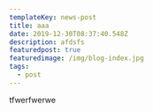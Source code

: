 ```yaml
---
templateKey: news-post
title: aaa
date: 2019-12-30T08:37:40.548Z
description: afdsfs
featuredpost: true
featuredimage: /img/blog-index.jpg
tags:
  - post
---
```

tfwerfwerwe

